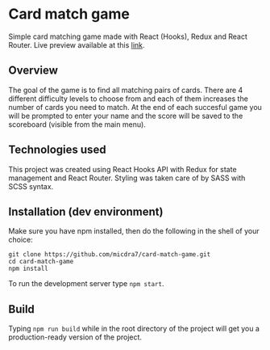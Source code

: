 # Card match game
Simple card matching game made with React (Hooks), Redux and React Router. Live preview available at this [link](https://micdra7.github.io/card-match-game).
## Overview
The goal of the game is to find all matching pairs of cards. There are 4 different difficulty levels to choose from and each of them increases the number of cards you need to match. At the end of each succesful game you will be prompted to enter your name and the score will be saved to the scoreboard (visible from the main menu).
## Technologies used
This project was created using React Hooks API with Redux for state management and React Router. Styling was taken care of by SASS with SCSS syntax.
## Installation (dev environment)
Make sure you have npm installed, then do the following in the shell of your choice:

```
git clone https://github.com/micdra7/card-match-game.git
cd card-match-game
npm install
```

To run the development server type `npm start`.
## Build
Typing `npm run build` while in the root directory of the project will get you a production-ready version of the project.

